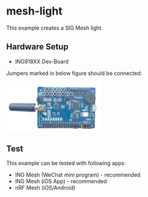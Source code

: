 # mesh-light

This example creates a SIG Mesh light.

## Hardware Setup

* ING918XX Dev-Board

Jumpers marked in below figure should be connected:

<img src="./img/hardware.png" width="50%" />

## Test

This example can be tested with following apps:

* ING Mesh (WeChat mini program) - recommended
* ING Mesh (iOS App) - recommended
* nRF Mesh (iOS/Android)